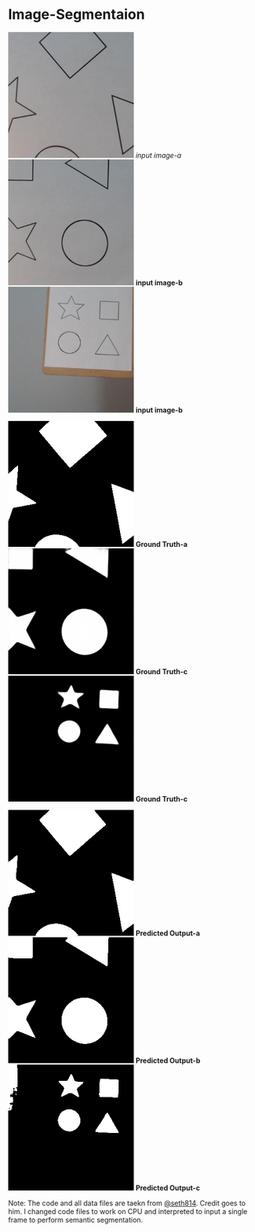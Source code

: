 # Image-Segmentaion

![test-a](./test/1.jpg)
*input image-a*
![test-b](./test/2.jpg)
**input image-b**
![test-c](./test/3.jpg)
**input image-b**

![mask](./mask/1.png)
**Ground Truth-a**
![mask](./mask/2.png)
**Ground Truth-c**
![mask](./mask/3.png)
**Ground Truth-c**

![pred](./pred/1.png)
**Predicted Output-a**
![pred](./pred/2.png)
**Predicted Output-b**
![pred](./pred/3.png)
**Predicted Output-c**



















Note: The code and all data files are taekn from [@seth814](https://github.com/seth814). Credit goes to him. I changed code files to work on CPU and interpreted to input a single frame to perform semantic segmentation.
